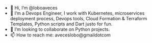 - 👋 Hi, I’m @loboaveces
- 👀 I’m a Devops Engineer, I work with Kubernetes, microservices deployment process, Devops tools, Cloud Formation & Terraform Templates, Python scripts and Dart justo for fun.
- 💞️ I’m looking to collaborate on Python projects.
- 📫 How to reach me: aveceslobo@gmaildotcom

<!---
loboaveces/loboaveces is a ✨ special ✨ repository because its `README.md` (this file) appears on your GitHub profile.
You can click the Preview link to take a look at your changes.
--->
